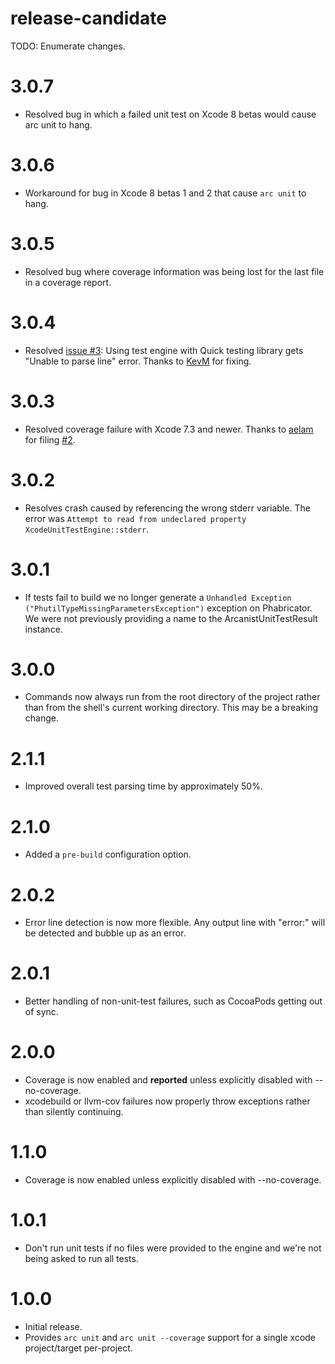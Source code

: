 # release-candidate

 TODO: Enumerate changes.
# 3.0.7

* Resolved bug in which a failed unit test on Xcode 8 betas would cause arc unit to hang.

# 3.0.6

* Workaround for bug in Xcode 8 betas 1 and 2 that cause `arc unit` to hang.

# 3.0.5

* Resolved bug where coverage information was being lost for the last file in a coverage report.

# 3.0.4

* Resolved [issue #3](https://github.com/google/arc-xcode-test-engine/issues/3): Using test engine with Quick testing library gets "Unable to parse line" error. Thanks to [KevM](https://github.com/KevM) for fixing.

# 3.0.3

* Resolved coverage failure with Xcode 7.3 and newer. Thanks to [aelam](https://github.com/aelam) for filing [#2](https://github.com/google/arc-xcode-test-engine/issues/2).

# 3.0.2

* Resolves crash caused by referencing the wrong stderr variable. The error was
  `Attempt to read from undeclared property XcodeUnitTestEngine::stderr`.

# 3.0.1

* If tests fail to build we no longer generate a
  `Unhandled Exception ("PhutilTypeMissingParametersException")` exception on Phabricator. We were
  not previously providing a name to the ArcanistUnitTestResult instance.

# 3.0.0

* Commands now always run from the root directory of the project rather than from the shell's
  current working directory. This may be a breaking change.

# 2.1.1

* Improved overall test parsing time by approximately 50%.

# 2.1.0

* Added a `pre-build` configuration option.

# 2.0.2

* Error line detection is now more flexible. Any output line with "error:" will be detected and
  bubble up as an error.

# 2.0.1

* Better handling of non-unit-test failures, such as CocoaPods getting out of sync.

# 2.0.0

* Coverage is now enabled and **reported** unless explicitly disabled with --no-coverage.
* xcodebuild or llvm-cov failures now properly throw exceptions rather than silently continuing.

# 1.1.0

* Coverage is now enabled unless explicitly disabled with --no-coverage.

# 1.0.1

* Don't run unit tests if no files were provided to the engine and we're not being asked
  to run all tests.

# 1.0.0

* Initial release.
* Provides `arc unit` and `arc unit --coverage` support for a single xcode project/target
  per-project.

